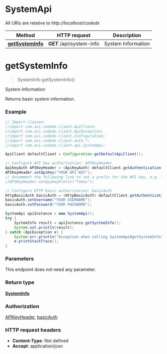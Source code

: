 # SystemApi

All URIs are relative to *http://localhost/codedx*

Method | HTTP request | Description
------------- | ------------- | -------------
[**getSystemInfo**](SystemApi.md#getSystemInfo) | **GET** /api/system-info | System Information


<a name="getSystemInfo"></a>
# **getSystemInfo**
> SystemInfo getSystemInfo()

System Information

Returns basic system information. 

### Example
```java
// Import classes:
//import com.avi.codedx.client.ApiClient;
//import com.avi.codedx.client.ApiException;
//import com.avi.codedx.client.Configuration;
//import com.avi.codedx.client.auth.*;
//import com.avi.codedx.client.api.SystemApi;

ApiClient defaultClient = Configuration.getDefaultApiClient();

// Configure API key authorization: APIKeyHeader
ApiKeyAuth APIKeyHeader = (ApiKeyAuth) defaultClient.getAuthentication("APIKeyHeader");
APIKeyHeader.setApiKey("YOUR API KEY");
// Uncomment the following line to set a prefix for the API key, e.g. "Token" (defaults to null)
//APIKeyHeader.setApiKeyPrefix("Token");

// Configure HTTP basic authorization: basicAuth
HttpBasicAuth basicAuth = (HttpBasicAuth) defaultClient.getAuthentication("basicAuth");
basicAuth.setUsername("YOUR USERNAME");
basicAuth.setPassword("YOUR PASSWORD");

SystemApi apiInstance = new SystemApi();
try {
    SystemInfo result = apiInstance.getSystemInfo();
    System.out.println(result);
} catch (ApiException e) {
    System.err.println("Exception when calling SystemApi#getSystemInfo");
    e.printStackTrace();
}
```

### Parameters
This endpoint does not need any parameter.

### Return type

[**SystemInfo**](SystemInfo.md)

### Authorization

[APIKeyHeader](../README.md#APIKeyHeader), [basicAuth](../README.md#basicAuth)

### HTTP request headers

 - **Content-Type**: Not defined
 - **Accept**: application/josn

